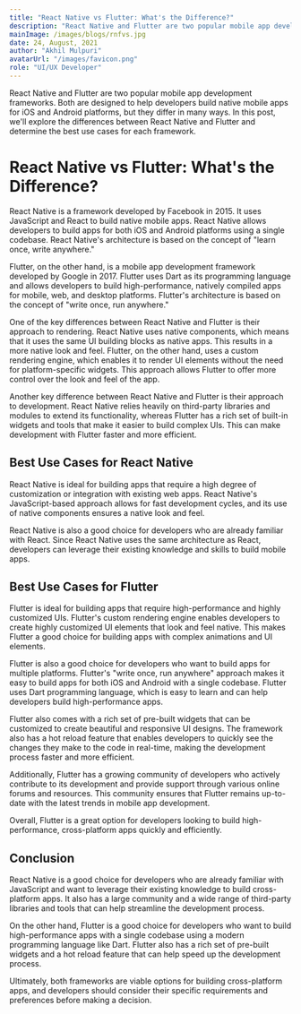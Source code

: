 ```yaml
---
title: "React Native vs Flutter: What's the Difference?"
description: "React Native and Flutter are two popular mobile app development frameworks. Both are designed to help developers build native mobile apps for iOS and Android platforms, but they differ in many ways. In this post, we'll explore the differences between React Native and Flutter and determine the best use cases for each framework."
mainImage: /images/blogs/rnfvs.jpg
date: 24, August, 2021
author: "Akhil Mulpuri"
avatarUrl: "/images/favicon.png"
role: "UI/UX Developer"
---
```


React Native and Flutter are two popular mobile app development frameworks. Both are designed to help developers build native mobile apps for iOS and Android platforms, but they differ in many ways. In this post, we'll explore the differences between React Native and Flutter and determine the best use cases for each framework.

# React Native vs Flutter: What's the Difference?

React Native is a framework developed by Facebook in 2015. It uses JavaScript and React to build native mobile apps. React Native allows developers to build apps for both iOS and Android platforms using a single codebase. React Native's architecture is based on the concept of "learn once, write anywhere."

Flutter, on the other hand, is a mobile app development framework developed by Google in 2017. Flutter uses Dart as its programming language and allows developers to build high-performance, natively compiled apps for mobile, web, and desktop platforms. Flutter's architecture is based on the concept of "write once, run anywhere."

One of the key differences between React Native and Flutter is their approach to rendering. React Native uses native components, which means that it uses the same UI building blocks as native apps. This results in a more native look and feel. Flutter, on the other hand, uses a custom rendering engine, which enables it to render UI elements without the need for platform-specific widgets. This approach allows Flutter to offer more control over the look and feel of the app.

Another key difference between React Native and Flutter is their approach to development. React Native relies heavily on third-party libraries and modules to extend its functionality, whereas Flutter has a rich set of built-in widgets and tools that make it easier to build complex UIs. This can make development with Flutter faster and more efficient.

## Best Use Cases for React Native

React Native is ideal for building apps that require a high degree of customization or integration with existing web apps. React Native's JavaScript-based approach allows for fast development cycles, and its use of native components ensures a native look and feel.

React Native is also a good choice for developers who are already familiar with React. Since React Native uses the same architecture as React, developers can leverage their existing knowledge and skills to build mobile apps.

## Best Use Cases for Flutter

Flutter is ideal for building apps that require high-performance and highly customized UIs. Flutter's custom rendering engine enables developers to create highly customized UI elements that look and feel native. This makes Flutter a good choice for building apps with complex animations and UI elements.

Flutter is also a good choice for developers who want to build apps for multiple platforms. Flutter's "write once, run anywhere" approach makes it easy to build apps
for both iOS and Android with a single codebase. Flutter uses Dart programming language, which is easy to learn and can help developers build high-performance apps.

Flutter also comes with a rich set of pre-built widgets that can be customized to create beautiful and responsive UI designs. The framework also has a hot reload feature that enables developers to quickly see the changes they make to the code in real-time, making the development process faster and more efficient.

Additionally, Flutter has a growing community of developers who actively contribute to its development and provide support through various online forums and resources. This community ensures that Flutter remains up-to-date with the latest trends in mobile app development.

Overall, Flutter is a great option for developers looking to build high-performance, cross-platform apps quickly and efficiently.

## Conclusion

React Native is a good choice for developers who are already familiar with JavaScript and want to leverage their existing knowledge to build cross-platform apps. It also has a large community and a wide range of third-party libraries and tools that can help streamline the development process.

On the other hand, Flutter is a good choice for developers who want to build high-performance apps with a single codebase using a modern programming language like Dart. Flutter also has a rich set of pre-built widgets and a hot reload feature that can help speed up the development process.

Ultimately, both frameworks are viable options for building cross-platform apps, and developers should consider their specific requirements and preferences before making a decision.
